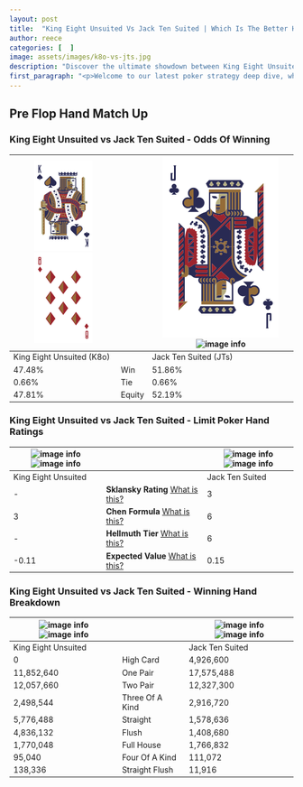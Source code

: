 ```yaml
---
layout: post
title:  "King Eight Unsuited Vs Jack Ten Suited | Which Is The Better Hand In Poker? A Complete Guide"
author: reece
categories: [  ]
image: assets/images/k8o-vs-jts.jpg
description: "Discover the ultimate showdown between King Eight Unsuited and Jack Ten Suited in poker! Uncover the odds, strategies, and scenarios where one hand triumphs over the other. Get ready to up your poker game with this thrilling analysis."
first_paragraph: "<p>Welcome to our latest poker strategy deep dive, where we're pitting two distinct hands against each other in a high-stakes showdown: King Eight Unsuited vs Jack Ten Suited.</p><p>In the dynamic world of poker, every decision counts, and knowing which hand holds the upper hand is key to your success at the table.</p><p>In this article, we'll dissect these two hands, explore the scenarios where one dominates the other, and equip you with the knowledge to make strategic choices that can tip the odds in your favor.</p><p>Get ready to unravel the intriguing dynamics of these poker hands and elevate your game to new heights.</p>"
---
```




[comment]: # (sp0)

## Pre Flop Hand Match Up

<div class="table hand-ratings" markdown="1"> 



### King Eight Unsuited vs Jack Ten Suited - Odds Of Winning


    
| ![image info](assets/images/hand1/K.png) ![image info](assets/images/hand1/8o.png) |  | ![image info](assets/images/hand2/J.png) ![image info](assets/images/hand2/ts.png) |
| -------- | -------- | -------- |
| King Eight Unsuited (K8o) |  | Jack Ten Suited (JTs) |
| 47.48% | Win | 51.86% |
| 0.66% | Tie | 0.66% |
| 47.81% | Equity | 52.19% |




[comment]: # (sp1)



### King Eight Unsuited vs Jack Ten Suited - Limit Poker Hand Ratings


    
| ![image info](https://www.riverpairs.com/assets/images/hand1/K.png) ![image info](https://www.riverpairs.com/assets/images/hand1/8o.png) |  | ![image info](https://www.riverpairs.com/assets/images/hand2/J.png) ![image info](https://www.riverpairs.com/assets/images/hand2/ts.png) |
| -------- | -------- | -------- |
| King Eight Unsuited |  | Jack Ten Suited |
| - | **Sklansky Rating** [What is this?](/sklansky-rating-explained) | 3 |
| 3 | **Chen Formula** [What is this?](/chen-formula-explained) | 6 |
| - | **Hellmuth Tier** [What is this?](/Hellmuth-tier-explained) | 6 |
| -0.11 | **Expected Value** [What is this?](/expected-value-explained) | 0.15 |




[comment]: # (sp2)



### King Eight Unsuited vs Jack Ten Suited - Winning Hand Breakdown


    
| ![image info](https://www.riverpairs.com/assets/images/hand1/K.png) ![image info](https://www.riverpairs.com/assets/images/hand1/8o.png) |  | ![image info](https://www.riverpairs.com/assets/images/hand2/J.png) ![image info](https://www.riverpairs.com/assets/images/hand2/ts.png) |
| -------- | -------- | -------- |
| King Eight Unsuited |  | Jack Ten Suited |
| 0 | High Card | 4,926,600 |
| 11,852,640 | One Pair | 17,575,488 |
| 12,057,660 | Two Pair | 12,327,300 |
| 2,498,544 | Three Of A Kind | 2,916,720 |
| 5,776,488 | Straight | 1,578,636 |
| 4,836,132 | Flush | 1,408,680 |
| 1,770,048 | Full House | 1,766,832 |
| 95,040 | Four Of A Kind | 111,072 |
| 138,336 | Straight Flush | 11,916 |




[comment]: # (sp3)



</div>

[comment]: # (sp4)



[comment]: # (sp5)

